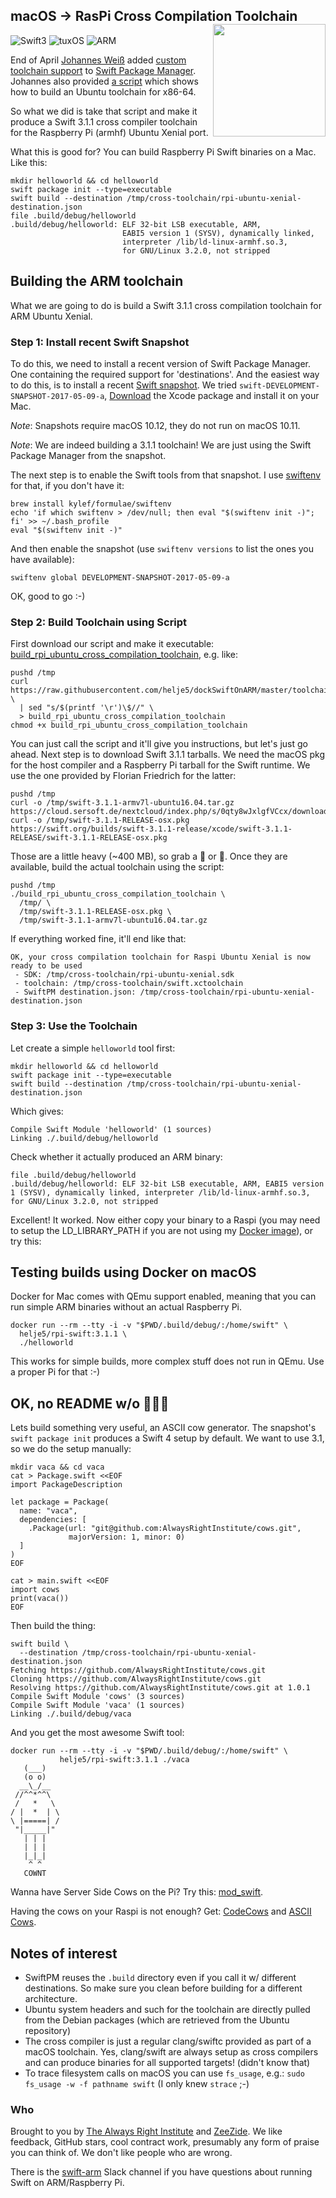 <h2>macOS -> RasPi Cross Compilation Toolchain
  <img src="http://zeezide.com/img/rpi-swift.svg?2"
       align="right" width="180" height="180" />
</h2>

![Swift3](https://img.shields.io/badge/swift-3-blue.svg)
![tuxOS](https://img.shields.io/badge/os-Xenial-green.svg?style=flat)
![ARM](https://img.shields.io/badge/cpu-ARM-red.svg?style=flat)

End of April
[Johannes Weiß](https://github.com/weissi)
added
[custom toolchain support](https://github.com/apple/swift-package-manager/pull/1098)
to 
[Swift Package Manager](https://github.com/apple/swift-package-manager).
Johannes also provided 
[a script](https://github.com/apple/swift-package-manager/blob/master/Utilities/build_ubuntu_cross_compilation_toolchain)
which shows how to build an Ubuntu toolchain for x86-64.

So what we did is take that script and make it produce a Swift 3.1.1 cross 
compiler toolchain for the Raspberry Pi (armhf) Ubuntu Xenial port.

What this is good for?
You can build Raspberry Pi Swift binaries on a Mac. Like this:
```
mkdir helloworld && cd helloworld
swift package init --type=executable
swift build --destination /tmp/cross-toolchain/rpi-ubuntu-xenial-destination.json
file .build/debug/helloworld
.build/debug/helloworld: ELF 32-bit LSB executable, ARM, 
                         EABI5 version 1 (SYSV), dynamically linked, 
                         interpreter /lib/ld-linux-armhf.so.3, 
                         for GNU/Linux 3.2.0, not stripped
```

## Building the ARM toolchain

What we are going to do is build a Swift 3.1.1 cross compilation toolchain
for ARM Ubuntu Xenial.

### Step 1: Install recent Swift Snapshot

To do this, we need to install a recent version of Swift Package Manager.
One containing the required support for 'destinations'.
And the easiest way to do this, is to install a recent 
[Swift snapshot](https://swift.org/download/#snapshots).
We tried `swift-DEVELOPMENT-SNAPSHOT-2017-05-09-a`,
[Download](https://swift.org/builds/development/xcode/swift-DEVELOPMENT-SNAPSHOT-2017-05-09-a/swift-DEVELOPMENT-SNAPSHOT-2017-05-09-a-osx.pkg)
the Xcode package and install it on your Mac.

*Note*: Snapshots require macOS 10.12, they do not run on macOS 10.11.

*Note*: We are indeed building a 3.1.1 toolchain! We are just using the
        Swift Package Manager from the snapshot.

The next step is to enable the Swift tools from that snapshot. I use 
[swiftenv](https://swiftenv.fuller.li/en/latest/installation.html#via-homebrew)
for that, if you don't have it:

```
brew install kylef/formulae/swiftenv
echo 'if which swiftenv > /dev/null; then eval "$(swiftenv init -)"; fi' >> ~/.bash_profile
eval "$(swiftenv init -)"
```

And then enable the snapshot (use `swiftenv versions` to list the ones you
have available):

```
swiftenv global DEVELOPMENT-SNAPSHOT-2017-05-09-a
```

OK, good to go :-)

### Step 2: Build Toolchain using Script

First download our script and make it executable:
[build_rpi_ubuntu_cross_compilation_toolchain](https://raw.githubusercontent.com/helje5/dockSwiftOnARM/master/toolchain/build_rpi_ubuntu_cross_compilation_toolchain),
e.g. like:

```
pushd /tmp
curl https://raw.githubusercontent.com/helje5/dockSwiftOnARM/master/toolchain/build_rpi_ubuntu_cross_compilation_toolchain \
  | sed "s/$(printf '\r')\$//" \
  > build_rpi_ubuntu_cross_compilation_toolchain
chmod +x build_rpi_ubuntu_cross_compilation_toolchain
```

You can just call the script and it'll give you instructions, but let's just
go ahead.
Next step is to download Swift 3.1.1 tarballs. 
We need the macOS pkg for the host compiler and a Raspberry Pi tarball for the
Swift runtime. We use the one provided by Florian Friedrich for the latter:

```
pushd /tmp
curl -o /tmp/swift-3.1.1-armv7l-ubuntu16.04.tar.gz https://cloud.sersoft.de/nextcloud/index.php/s/0qty8wJxlgfVCcx/download
curl -o /tmp/swift-3.1.1-RELEASE-osx.pkg https://swift.org/builds/swift-3.1.1-release/xcode/swift-3.1.1-RELEASE/swift-3.1.1-RELEASE-osx.pkg
```
Those are a little heavy (~400 MB), so grab a 🍺 or 🍻.
Once they are available, build the actual toolchain using the script:

```
pushd /tmp
./build_rpi_ubuntu_cross_compilation_toolchain \
  /tmp/ \
  /tmp/swift-3.1.1-RELEASE-osx.pkg \
  /tmp/swift-3.1.1-armv7l-ubuntu16.04.tar.gz
```

If everything worked fine, it'll end like that:
```
OK, your cross compilation toolchain for Raspi Ubuntu Xenial is now ready to be used
 - SDK: /tmp/cross-toolchain/rpi-ubuntu-xenial.sdk
 - toolchain: /tmp/cross-toolchain/swift.xctoolchain
 - SwiftPM destination.json: /tmp/cross-toolchain/rpi-ubuntu-xenial-destination.json
```

### Step 3: Use the Toolchain

Let create a simple `helloworld` tool first:

```
mkdir helloworld && cd helloworld
swift package init --type=executable
swift build --destination /tmp/cross-toolchain/rpi-ubuntu-xenial-destination.json
```

Which gives:
```
Compile Swift Module 'helloworld' (1 sources)
Linking ./.build/debug/helloworld
```

Check whether it actually produced an ARM binary:
```
file .build/debug/helloworld
.build/debug/helloworld: ELF 32-bit LSB executable, ARM, EABI5 version 1 (SYSV), dynamically linked, interpreter /lib/ld-linux-armhf.so.3, for GNU/Linux 3.2.0, not stripped
```

Excellent! It worked. Now either copy your binary to a Raspi (you may
need to setup the LD_LIBRARY_PATH if you are not using my 
[Docker image](https://hub.docker.com/r/helje5/rpi-swift/)),
or try this:

## Testing builds using Docker on macOS

Docker for Mac comes with QEmu support enabled, meaning that you can run
simple ARM binaries without an actual Raspberry Pi.

```
docker run --rm --tty -i -v "$PWD/.build/debug/:/home/swift" \
  helje5/rpi-swift:3.1.1 \
  ./helloworld
```

This works for simple builds, more complex stuff does not run in QEmu. Use
a proper Pi for that :-)

## OK, no README w/o 🐄🐄🐄

Lets build something very useful, an ASCII cow generator.
The snapshot's `swift package init` produces a Swift 4 setup by default.
We want to use 3.1, so we do the setup manually:

```
mkdir vaca && cd vaca
cat > Package.swift <<EOF
import PackageDescription

let package = Package(
  name: "vaca",
  dependencies: [
    .Package(url: "git@github.com:AlwaysRightInstitute/cows.git",
             majorVersion: 1, minor: 0)
  ]
)
EOF

cat > main.swift <<EOF
import cows
print(vaca())
EOF
```

Then build the thing:

```
swift build \
  --destination /tmp/cross-toolchain/rpi-ubuntu-xenial-destination.json
Fetching https://github.com/AlwaysRightInstitute/cows.git
Cloning https://github.com/AlwaysRightInstitute/cows.git
Resolving https://github.com/AlwaysRightInstitute/cows.git at 1.0.1
Compile Swift Module 'cows' (3 sources)
Compile Swift Module 'vaca' (1 sources)
Linking ./.build/debug/vaca
```

And you get the most awesome Swift tool:

```
docker run --rm --tty -i -v "$PWD/.build/debug/:/home/swift" \
           helje5/rpi-swift:3.1.1 ./vaca
   (___)
   (o o)
  __\_/__
 //^^*^^\
 /   *   \
/ |  *  | \
\ |=====| /
 "|_____|"
   | | |
   | | |
   |_|_|
    ^ ^
   COWNT
```

Wanna have Server Side Cows on the Pi? Try this:
[mod_swift](http://mod-swift.org/raspberrypi/).

Having the cows on your Raspi is not enough?
Get: [CodeCows](https://itunes.apple.com/de/app/codecows/id1176112058)
and [ASCII Cows](https://itunes.apple.com/de/app/ascii-cows/id1176152684).

## Notes of interest

- SwiftPM reuses the `.build` directory even if you call it w/ 
  different destinations. So make sure you clean before building for a
  different architecture.
- Ubuntu system headers and such for the toolchain are directly pulled
  from the Debian packages (which are retrieved from the Ubuntu repository)
- The cross compiler is just a regular clang/swiftc provided as part of
  a macOS toolchain. Yes, clang/swift are always setup as cross compilers
  and can produce binaries for all supported targets! (didn't know that)
- To trace filesystem calls on macOS you can use `fs_usage`, e.g.:
  `sudo fs_usage -w -f pathname swift` (I only knew `strace` ;-)

### Who

Brought to you by
[The Always Right Institute](http://www.alwaysrightinstitute.com)
and
[ZeeZide](http://zeezide.de).
We like feedback, GitHub stars, cool contract work,
presumably any form of praise you can think of.
We don't like people who are wrong.

There is the [swift-arm](https://slackpass.io/swift-arm) Slack channel
if you have questions about running Swift on ARM/Raspberry Pi.
